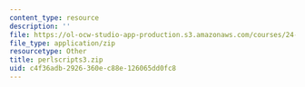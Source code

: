 ```yaml
---
content_type: resource
description: ''
file: https://ol-ocw-studio-app-production.s3.amazonaws.com/courses/24-964-topics-in-phonology-fall-2004/c4f36adb2926360ec88e126065dd0fc8_perlscripts3.zip
file_type: application/zip
resourcetype: Other
title: perlscripts3.zip
uid: c4f36adb-2926-360e-c88e-126065dd0fc8
---
```

